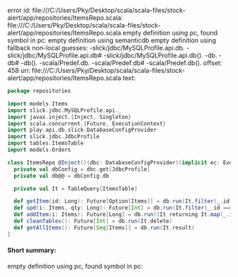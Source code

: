 error id: file:///C:/Users/Pky/Desktop/scala/scala-files/stock-alert/app/repositories/ItemsRepo.scala:
file:///C:/Users/Pky/Desktop/scala/scala-files/stock-alert/app/repositories/ItemsRepo.scala
empty definition using pc, found symbol in pc: 
empty definition using semanticdb
empty definition using fallback
non-local guesses:
	 -slick/jdbc/MySQLProfile.api.db.
	 -slick/jdbc/MySQLProfile.api.db#
	 -slick/jdbc/MySQLProfile.api.db().
	 -db.
	 -db#
	 -db().
	 -scala/Predef.db.
	 -scala/Predef.db#
	 -scala/Predef.db().
offset: 458
uri: file:///C:/Users/Pky/Desktop/scala/scala-files/stock-alert/app/repositories/ItemsRepo.scala
text:
```scala
package repositories

import models.Items
import slick.jdbc.MySQLProfile.api._
import javax.inject.{Inject, Singleton}
import scala.concurrent.{Future, ExecutionContext}
import play.api.db.slick.DatabaseConfigProvider
import slick.jdbc.JdbcProfile
import tables.ItemsTable
import models.Orders

class ItemsRepo @Inject()(dbc: DatabaseConfigProvider)(implicit ec: ExecutionContext) {
  private val dbConfig = dbc.get[JdbcProfile]
  private val db@@ = dbConfig.db

  private val It = TableQuery[ItemsTable]

  def getItem(id: Long): Future[Option[Items]] = db.run(It.filter(_.id === id).result.headOption)
  def upd(i: Items, qty: Long): Future[Int] = db.run(It.filter(_.id === i.id).update(i.copy(stock = qty)))
  def addItem(i: Items): Future[Long] = db.run((It returning It.map(_.id)) += i)
  def cleanTables(): Future[Int] = db.run(It.delete)
  def getAllItems(): Future[Seq[Items]] = db.run(It.result)
}

```


#### Short summary: 

empty definition using pc, found symbol in pc: 